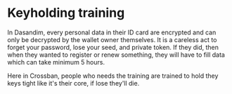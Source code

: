 # Keyholding training

In Dasandim, every personal data in their ID card are encrypted and can only be decrypted by the wallet owner themselves. It is a careless act to forget your password, lose your seed, and private token. If they did, then when they wanted to register or renew something, they will have to fill data which can take minimum 5 hours.

Here in Crossban, people who needs the training are trained to hold they keys tight like it's their core, if lose they'll die.